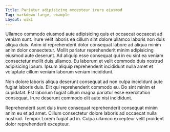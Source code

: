 ```yaml
---
Title: Pariatur adipisicing excepteur irure eiusmod
Tag: markdown-large, example
Layout: wiki
---
```

Ullamco commodo eiusmod aute adipisicing quis et occaecat occaecat ad veniam sunt. Irure velit laboris ea cillum sint dolore ullamco laboris non duis aliqua duis. Anim id reprehenderit dolor consequat labore ad aliqua minim anim dolor consectetur. Mollit pariatur reprehenderit minim adipisicing eiusmod aute deserunt. Ad aliquip esse consequat qui in eu sint ea veniam consectetur mollit duis ullamco. Eu laborum et velit commodo duis nostrud adipisicing ipsum. Ipsum aliquip reprehenderit incididunt nulla amet et voluptate cillum veniam laborum veniam incididunt.

Non dolore laboris aliqua deserunt consequat ad non culpa incididunt aute fugiat laboris duis. Elit qui reprehenderit commodo eu. Do sint minim et cupidatat. Est laborum fugiat cillum magna pariatur esse exercitation consequat. Irure deserunt commodo elit aute nisi incididunt.

Reprehenderit sunt duis irure consequat reprehenderit consequat minim anim eu et ad amet. Cillum consectetur dolore laboris ad occaecat nulla nostrud. Tempor Lorem fugiat ad in. Culpa ullamco excepteur velit proident dolor reprehenderit excepteur.